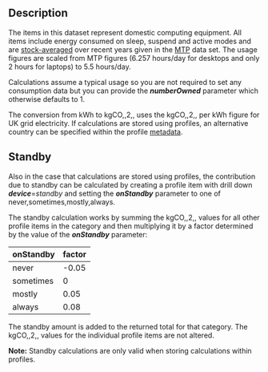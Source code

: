 ## Description

The items in this dataset represent domestic computing equipment. All
items include energy consumed on sleep, suspend and active modes and are
[stock-averaged](Stock_averaged) over recent years given in the
[MTP](MTP) data set. The usage figures are scaled from MTP figures
(6.257 hours/day for desktops and only 2 hours for laptops) to 5.5
hours/day.

Calculations assume a typical usage so you are not required to set any
consumption data but you can provide the ***numberOwned*** parameter
which otherwise defaults to 1.

The conversion from kWh to kgCO,,2,, uses the kgCO,,2,, per kWh figure
for UK grid electricity. If calculations are stored using profiles, an
alternative country can be specified within the profile
[metadata](metadata).

## Standby

Also in the case that calculations are stored using profiles, the
contribution due to standby can be calculated by creating a profile item
with drill down ***device***=*standby* and setting the ***onStandby***
parameter to one of never,sometimes,mostly,always.

The standby calculation works by summing the kgCO,,2,, values for all
other profile items in the category and then multiplying it by a factor
determined by the value of the ***onStandby*** parameter:

<table>
<thead>
<tr class="header">
<th>onStandby</th>
<th>factor</th>
</tr>
</thead>
<tbody>
<tr class="odd">
<td>never</td>
<td>-0.05</td>
</tr>
<tr class="even">
<td>sometimes</td>
<td>0</td>
</tr>
<tr class="odd">
<td>mostly</td>
<td>0.05</td>
</tr>
<tr class="even">
<td>always</td>
<td>0.08</td>
</tr>
</tbody>
</table>

The standby amount is added to the returned total for that category. The
kgCO,,2,, values for the individual profile items are not altered.

**Note:** Standby calculations are only valid when storing calculations
within profiles.
